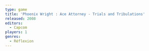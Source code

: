 ```yaml
---
type: game
title: 'Phoenix Wright : Ace Attorney - Trials and Tribulations'
released: 2008
editors: 
  - Capcom
players: 1
genres:
  - Réflexion
---
```

